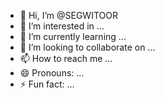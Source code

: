 - 👋 Hi, I’m @SEGWITOOR
- 👀 I’m interested in ...
- 🌱 I’m currently learning ...
- 💞️ I’m looking to collaborate on ...
- 📫 How to reach me ...
- 😄 Pronouns: ...
- ⚡ Fun fact: ...

<!---
SEGWITOOR/SEGWITOOR is a ✨ special ✨ repository because its `README.md` (this file) appears on your GitHub profile.
You can click the Preview link to take a look at your changes.
--->
